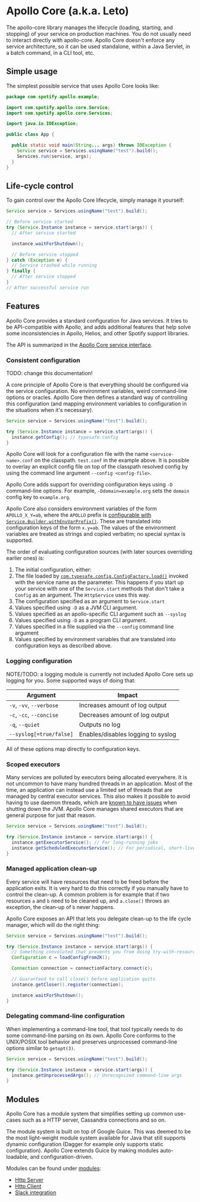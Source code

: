 # Apollo Core (a.k.a. Leto)

The apollo-core library manages the lifecycle (loading, starting, and stopping) of your service on
production machines. You do not usually need to interact directly with apollo-core. Apollo Core
doesn't enforce any service architecture, so it can be used standalone, within a Java Servlet, in a
batch command, in a CLI tool, etc.

## Simple usage

The simplest possible service that uses Apollo Core looks like:

```java
package com.spotify.apollo.example;

import com.spotify.apollo.core.Service;
import com.spotify.apollo.core.Services;

import java.io.IOException;

public class App {

  public static void main(String... args) throws IOException {
    Service service = Services.usingName("test").build();
    Services.run(service, args);
  }
}
```

## Life-cycle control

To gain control over the Apollo Core lifecycle, simply manage it yourself:

```java
Service service = Services.usingName("test").build();

// Before service started
try (Service.Instance instance = service.start(args)) {
  // After service started

  instance.waitForShutdown();

  // Before service stopped
} catch (Exception e) {
  // Service crashed while running
} finally {
  // After service stopped
}
// After successful service run
```

## Features

Apollo Core provides a standard configuration for Java services.  It tries to
be API-compatible with Apollo, and adds additional features that help
solve some inconsistencies in Apollo, Helios, and other Spotify
support libraries.

The API is summarized in the
[Apollo Core service interface](src/main/java/com/spotify/apollo/core/Service.java).

### Consistent configuration

TODO: change this documentation!

A core principle of Apollo Core is that everything should be configured via
the service configuration.  No environment variables, weird
command-line options or oracles.  Apollo Core then defines a standard way of
controlling this configuration (and mapping environment variables to
configuration in the situations when it's necessary).

```java
Service service = Services.usingName("test").build();

try (Service.Instance instance = service.start(args)) {
  instance.getConfig(); // typesafe.config
}
```

Apollo Core will look for a configuration file with the name
`<service-name>.conf` on the classpath. `test.conf` in the example above.
It is possible to overlay an explicit config file on top of the classpath
resolved config by using the command line argument `--config <config-file>`.

Apollo Core adds support for overriding configuration keys
using `-D` command-line options.  For example, `-Ddomain=example.org`
sets the `domain` config key to `example.org`.

Apollo Core also considers environment variables of the form
`APOLLO_X_Y=ab`, where the `APOLLO` prefix is [configurable with `Service.Builder.withEnvVarPrefix()`](src/main/java/com/spotify/apollo/core/Service.java).
These are translated into configuration keys of the form `x.y=ab`.
The values of the environment variables are treated as strings and
copied verbatim; no special syntax is supported.

The order of evaluating configuration sources (with later sources 
overriding earlier ones) is:

1. The initial configuration, either:
  1. The file loaded by [`com.typesafe.config.ConfigFactory.load()`](https://github.com/typesafehub/config/blob/master/config/src/main/java/com/typesafe/config/ConfigFactory.java) 
     invoked with the service name as the parameter. This happens if you 
     start up your service with one of the `Service.start` methods that 
     don't take a `Config` as an argument. The `HttpService` uses this
     way.
  2. The configuration specified as an argument to `Service.start` 
2. Values specified using `-D` as a JVM CLI argument.
3. Values specified as an apollo-specific CLI argument such as `--syslog`
4. Values specified using `-D` as a program CLI argument.
5. Values specified in a file supplied via the `--config` command line argument
6. Values specified by environment variables that are translated into configuration keys as described above.


### Logging configuration

NOTE/TODO: a logging module is currently not included
Apollo Core sets up logging for you.  Some supported ways of doing that:

| Argument                 | Impact                             |
|--------------------------|------------------------------------|
| `-v`, `-vv`, `--verbose` | Increases amount of log output     |
| `-c`, `-cc`, `--concise` | Decreases amount of log output     |
| `-q`, `--quiet`          | Outputs no log                     |
| `--syslog[=true/false]`  | Enables/disables logging to syslog |

All of these options map directly to configuration keys.

### Scoped executors

Many services are polluted by executors being allocated everywhere.
It is not uncommon to have many hundred threads in an application.
Most of the time, an application can instead use a limited set of
threads that are managed by central executor services.  This also
makes it possible to avoid having to use daemon threads, which are
[known to have issues](doc/daemon-threads.md) when shutting down the
JVM.  Apollo Core manages shared executors that are general purpose for just
that reason.

```java
Service service = Services.usingName("test").build();

try (Service.Instance instance = service.start(args)) {
  instance.getExecutorService(); // For long-running jobs
  instance.getScheduledExecutorService(); // For periodical, short-lived jobs
}
```

### Managed application clean-up

Every service will have resources that need to be freed before the
application exits.  It is very hard to do this correctly if you
manually have to control the clean-up.  A common problem is for
example that if two resources `a` and `b` need to be cleaned up, and
`a.close()` throws an exception, the clean-up of `b` never happens.

Apollo Core exposes an API that lets you delegate clean-up to the life cycle
manager, which will do the right thing:

```java
Service service = Services.usingName("test").build();

try (Service.Instance instance = service.start(args)) {
  // Something convoluted that prevents you from doing try-with-resources
  Configuration c = loadConfigFromZK();

  Connection connection = connectionFactory.connect(c);

  // Guaranteed to call close() before application quits
  instance.getCloser().register(connection);

  instance.waitForShutdown();
}
```

### Delegating command-line configuration

When implementing a command-line tool, that tool typically needs to do
some command-line parsing on its own.  Apollo Core conforms to the UNIX/POSIX
tool behavior and preserves unprocessed command-line options similar
to `getopt(3)`.

```java
Service service = Services.usingName("test").build();

try (Service.Instance instance = service.start(args)) {
  instance.getUnprocessedArgs(); // Unrecognized command-line args
}
```

## Modules

Apollo Core has a module system that simplifies setting up common use-cases
such as a HTTP server, Cassandra connections and so on.

The module system is built on top of Google Guice.  This was deemed to
be the most light-weight module system available for Java that still
supports dynamic configuration (Dagger for example only supports
static configuration).  Apollo Core extends Guice by making modules
auto-loadable, and configuration-driven.

Modules can be found under [modules](../modules):

* [Http Server](../modules/jetty-http-server)
* [Http Client](../modules/okhttp-client)
* [Slack integration](../modules/slack)
